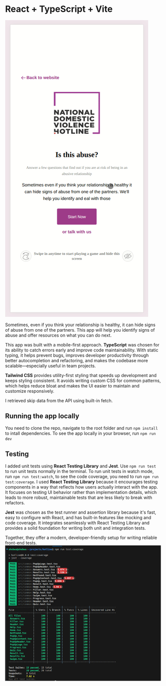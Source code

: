 # React + TypeScript + Vite

![gif](https://github.com/asabahebwa/hotline/blob/master/src/assets/hotline.gif)

Sometimes, even if you think your relationship is healthy, it can hide signs of abuse from one of the partners. This app will help you identify signs of abuse and offer resources on what you can do next.

This app was built with a mobile-first approach. **TypeScript** was chosen for its ability to catch errors early and improve code maintainability. With static typing, it helps prevent bugs, improves developer productivity through better autocompletion and refactoring, and makes the codebase more scalable—especially useful in team projects.

**Tailwind CSS** provides utility-first styling that speeds up development and keeps styling consistent. It avoids writing custom CSS for common patterns, which helps reduce bloat and makes the UI easier to maintain and customize responsively.

I retrieved skip data from the API using built-in fetch.

## Running the app locally

You need to clone the repo, navigate to the root folder and run `npm install` to intall dependencies. To see the app locally in your browser, run `npm run dev`

## Testing

I added unit tests using **React Testing Library** and **Jest**. Use `npm run test` to run unit tests normally in the terminal. To run unit tests in watch mode, run `npm run test:watch`, to see the code coverage, you need to run `npm run test:coverage`.
I used **React Testing Library** because it encourages testing components in a way that reflects how users actually interact with the app. It focuses on testing UI behavior rather than implementation details, which leads to more robust, maintainable tests that are less likely to break with refactors.

**Jest** was chosen as the test runner and assertion library because it's fast, easy to configure with React, and has built-in features like mocking and code coverage. It integrates seamlessly with React Testing Library and provides a solid foundation for writing both unit and integration tests.

Together, they offer a modern, developer-friendly setup for writing reliable front-end tests.
![test coverage](https://github.com/asabahebwa/hotline/blob/master/src/assets/img/hc.png)
